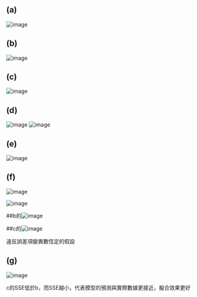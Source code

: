 ## (a)


![image](https://github.com/user-attachments/assets/ade02125-bcbc-4326-b7dc-0eb7aca49123)


## (b)


![image](https://github.com/user-attachments/assets/91e0a3ea-92c2-4f7a-8a82-36a2c38f87ec)



## (c)



![image](https://github.com/user-attachments/assets/82f6408e-e276-40d9-b41a-783dcc6eeedc)



## (d)
![image](https://github.com/user-attachments/assets/4ffe0d85-c178-4d24-8c6b-cd445bb06ace)
![image](https://github.com/user-attachments/assets/1cdaf094-bdbb-4e59-94c2-c5e19ff6f6a3)



## (e)

![image](https://github.com/user-attachments/assets/4b13cf64-535c-4709-87d3-8bd36ce1b7db)



## (f) 

![image](https://github.com/user-attachments/assets/7b461d6a-324b-4cda-9b59-c8809d9be881)


![image](https://github.com/user-attachments/assets/b5401161-472b-4379-a343-639e429353ee)



##b的![image](https://github.com/user-attachments/assets/853c1d27-9b9e-4de0-98ac-47252d24e79b)

##c的![image](https://github.com/user-attachments/assets/0a65b286-66ec-4e3d-a59b-507754ab51c0)

違反誤差項變異數恆定的假設

## (g)

![image](https://github.com/user-attachments/assets/3218ce3a-6334-4f51-9638-53a00a4e9aa7)

c的SSE低於b，而SSE越小，代表模型的預測與實際數據更接近，擬合效果更好
